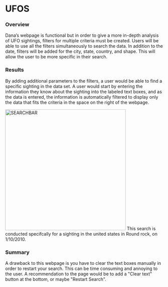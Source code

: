 # UFOS

### Overview
Dana’s webpage is functional but in order to give a more in-depth analysis of UFO sightings, filters for multiple criteria must be created. Users will be able to use all the filters simultaneously to search the data. In addition to the date, filters will be added for the city, state, country, and shape. This will allow the user to be more specific in their search.




### Results
By adding additional parameters to the filters, a user would be able to find a specific sighting in the data set. 
A user would start by entering the information they know about the sighting into the labeled text boxes, and as the data is entered, the information is automatically filtered to display only the data that fits the criteria in the space on the right of the webpage.

<img width="384" alt="SEARCHBAR" src="https://user-images.githubusercontent.com/110629852/217679551-7a7dda4a-c200-404c-b64a-2e60b9391c03.png">
This search is conducted specifcally for a sighting in the united states in Round rock, on 1/10/2010.



### Summary

A drawback to this webpage is you have to clear the text boxes manually in order to restart your search. This can be time consuming and annoying to the user.
A recommendation to the page would be to add a "Clear text" button at the bottom, or maybe "Restart Search".
